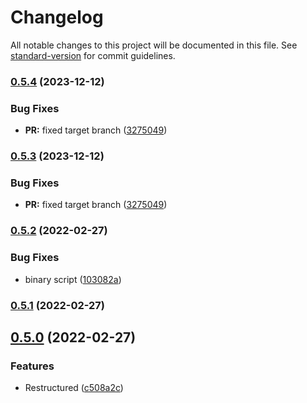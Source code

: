# Changelog

All notable changes to this project will be documented in this file. See [standard-version](https://github.com/conventional-changelog/standard-version) for commit guidelines.

### [0.5.4](https://github.com/sebric/bitbucket-cli/compare/v0.5.2...v0.5.4) (2023-12-12)


### Bug Fixes

* **PR:** fixed target branch ([3275049](https://github.com/sebric/bitbucket-cli/commit/327504949bb8faf272580540288502e7788ed690))

### [0.5.3](https://github.com/sebric/bitbucket-cli/compare/v0.5.2...v0.5.3) (2023-12-12)


### Bug Fixes

* **PR:** fixed target branch ([3275049](https://github.com/sebric/bitbucket-cli/commit/327504949bb8faf272580540288502e7788ed690))

### [0.5.2](https://github.com/sebric/bitbucket-cli/compare/v0.5.1...v0.5.2) (2022-02-27)


### Bug Fixes

* binary script ([103082a](https://github.com/sebric/bitbucket-cli/commit/103082a7fdfd23ba59d9ae504e26af30fa2b3ec1))

### [0.5.1](https://github.com/sebric/bitbucket-cli/compare/v0.5.0...v0.5.1) (2022-02-27)

## [0.5.0](https://github.com/sebric/bitbucket-cli/compare/v0.4.0...v0.5.0) (2022-02-27)


### Features

* Restructured ([c508a2c](https://github.com/sebric/bitbucket-cli/commit/c508a2c44789348de9e08fdcf650aed8a06ce6da))
